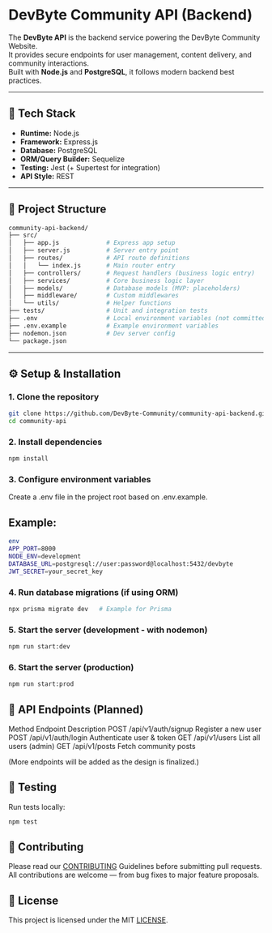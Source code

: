 # DevByte Community API (Backend)

The **DevByte API** is the backend service powering the DevByte Community Website.  
It provides secure endpoints for user management, content delivery, and community interactions.  
Built with **Node.js** and **PostgreSQL**, it follows modern backend best practices.

---

## 🚀 Tech Stack

- **Runtime:** Node.js
- **Framework:** Express.js
- **Database:** PostgreSQL
- **ORM/Query Builder:** Sequelize
- **Testing:** Jest (+ Supertest for integration)
- **API Style:** REST

---

## 📂 Project Structure

```bash
community-api-backend/
├── src/
│   ├── app.js             # Express app setup
│   ├── server.js          # Server entry point
│   ├── routes/            # API route definitions
│   │   └── index.js       # Main router entry
│   ├── controllers/       # Request handlers (business logic entry)
│   ├── services/          # Core business logic layer
│   ├── models/            # Database models (MVP: placeholders)
│   ├── middleware/        # Custom middlewares
│   └── utils/             # Helper functions
├── tests/                 # Unit and integration tests
├── .env                   # Local environment variables (not committed)
├── .env.example           # Example environment variables
├── nodemon.json           # Dev server config
└── package.json

```

---

## ⚙️ Setup & Installation

### 1. Clone the repository

```bash
git clone https://github.com/DevByte-Community/community-api-backend.git
cd community-api
```

### 2. Install dependencies

```bash
npm install
```

### 3. Configure environment variables

Create a .env file in the project root based on .env.example.

## Example:

```bash
env
APP_PORT=8000
NODE_ENV=development
DATABASE_URL=postgresql://user:password@localhost:5432/devbyte
JWT_SECRET=your_secret_key
```

### 4. Run database migrations (if using ORM)

```bash
npx prisma migrate dev   # Example for Prisma
```

### 5. Start the server (development - with nodemon)

```bash
npm run start:dev
```

### 6. Start the server (production)

```bash
npm run start:prod
```

## 📡 API Endpoints (Planned)

Method Endpoint Description
POST /api/v1/auth/signup Register a new user
POST /api/v1/auth/login Authenticate user & token
GET /api/v1/users List all users (admin)
GET /api/v1/posts Fetch community posts

(More endpoints will be added as the design is finalized.)

## 🧪 Testing

Run tests locally:

```bash
npm test
```

## 🤝 Contributing

Please read our [CONTRIBUTING](./CONTRIBUTING.md) Guidelines before submitting pull requests.
All contributions are welcome — from bug fixes to major feature proposals.

## 📜 License

This project is licensed under the MIT [LICENSE](./LICENSE.md).

